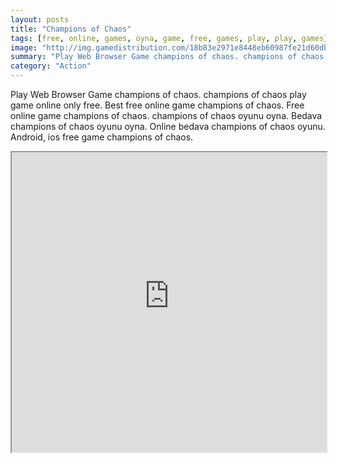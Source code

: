 ```yaml
---
layout: posts
title: "Champions of Chaos"
tags: [free, online, games, oyna, game, free, games, play, play, games]
image: "http://img.gamedistribution.com/18b83e2971e8448eb60987fe21d60db1.jpg"
summary: "Play Web Browser Game champions of chaos. champions of chaos play game online only free. Best free online game champions of chaos. Free online game champions of chaos. champions of chaos oyunu oyna. Bedava champions of chaos oyunu oyna. Online bedava champions of chaos oyunu. Android, ios free game champions of chaos."
category: "Action"
---
```


Play Web Browser Game champions of chaos. champions of chaos play game online only free. Best free online game champions of chaos. Free online game champions of chaos. champions of chaos oyunu oyna. Bedava champions of chaos oyunu oyna. Online bedava champions of chaos oyunu. Android, ios free game champions of chaos.

<iframe width="100%" height="480px;" src="http://flash.gamedistribution.com?game=18b83e2971e8448eb60987fe21d60db1"></iframe>